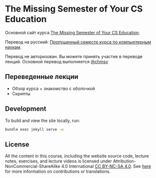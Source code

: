 # The Missing Semester of Your CS Education

Основной сайт курса [The Missing Semester of Your CS Education](https://missing.csail.mit.edu/).

Перевод на русский: [Пропущенный семестр курса по компьютерным наукам](https://missing-semester-rus.github.io/).

Перевод не авторизован. Вы можете принять участие в переводе лекций. Основной перевод выполняется [@chmsv](https://github.com/chmsv)

## Переведенные лекции

- Обзор курса + знакомство с оболочкой
- Скрипты

## Development

To build and view the site locally, run:

```bash
bundle exec jekyll serve -w
```

## License

All the content in this course, including the website source code, lecture notes, exercises, and lecture videos is licensed under Attribution-NonCommercial-ShareAlike 4.0 International [CC BY-NC-SA 4.0](https://creativecommons.org/licenses/by-nc-sa/4.0/). See [here](https://missing.csail.mit.edu/license) for more information on contributions or translations.
